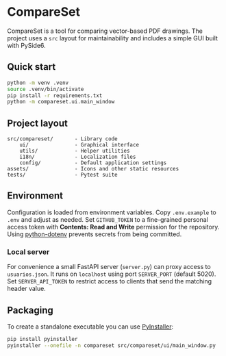 # CompareSet

CompareSet is a tool for comparing vector-based PDF drawings. The project uses a
`src` layout for maintainability and includes a simple GUI built with PySide6.

## Quick start

```bash
python -m venv .venv
source .venv/bin/activate
pip install -r requirements.txt
python -m compareset.ui.main_window
```

## Project layout

```
src/compareset/       - Library code
    ui/               - Graphical interface
    utils/            - Helper utilities
    i18n/             - Localization files
    config/           - Default application settings
assets/               - Icons and other static resources
tests/                - Pytest suite
```

## Environment

Configuration is loaded from environment variables. Copy `.env.example` to `.env`
and adjust as needed. Set `GITHUB_TOKEN` to a fine-grained personal access token
with **Contents: Read and Write** permission for the repository. Using
[python-dotenv](https://pypi.org/project/python-dotenv/) prevents secrets from
being committed.

### Local server

For convenience a small FastAPI server (`server.py`) can proxy access to
`usuarios.json`. It runs on `localhost` using port `SERVER_PORT` (default 5020).
Set `SERVER_API_TOKEN` to restrict access to clients that send the matching
header value.

## Packaging

To create a standalone executable you can use [PyInstaller](https://www.pyinstaller.org/):

```bash
pip install pyinstaller
pyinstaller --onefile -n compareset src/compareset/ui/main_window.py
```

